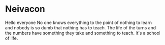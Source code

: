 # Neivacon
Hello everyone
No one knows everything to the point of nothing to learn and nobody is so dumb that nothing has to teach. The life of the turns and the numbers have something they take and something to teach. It's a school of life.
